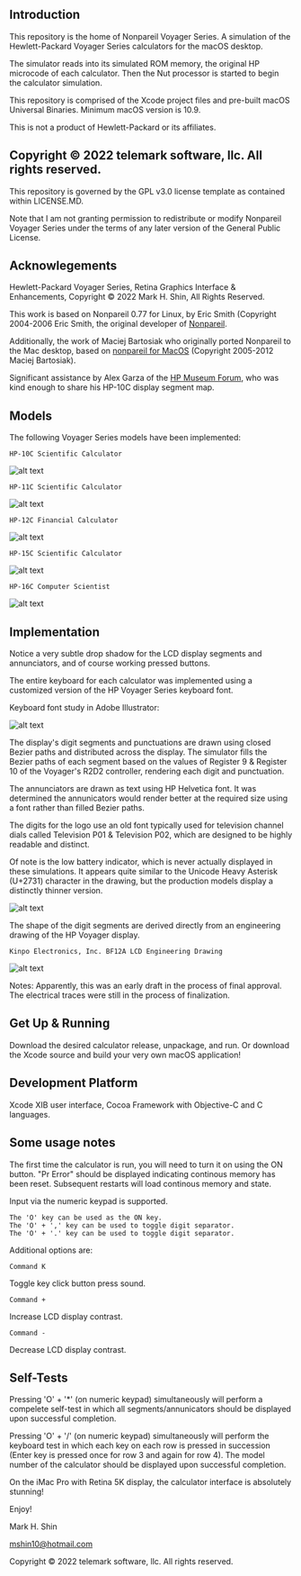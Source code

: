 ## Introduction

This repository is the home of Nonpareil Voyager Series.  A simulation of the Hewlett-Packard Voyager Series calculators for the macOS desktop.

The simulator reads into its simulated ROM memory, the original HP microcode of each calculator.  Then the Nut processor is started to begin the calculator simulation.

This repository is comprised of the Xcode project files and pre-built macOS Universal Binaries.  Minimum macOS version is 10.9.

This is not a product of Hewlett-Packard or its affiliates.

## Copyright © 2022 telemark software, llc.  All rights reserved.

This repository is governed by the GPL v3.0 license template as contained within LICENSE.MD.

Note that I am not granting permission to redistribute or modify Nonpareil Voyager Series under the terms of any later version of the General Public License.

## Acknowlegements

Hewlett-Packard Voyager Series, Retina Graphics Interface & Enhancements, Copyright © 2022 Mark H. Shin, All Rights Reserved.

This work is based on Nonpareil 0.77 for Linux, by Eric Smith (Copyright 2004-2006 Eric Smith, the original developer of [Nonpareil](https://github.com/brouhaha/nonpareil).  

Additionally, the work of Maciej Bartosiak who originally ported Nonpareil to the Mac desktop, based on [nonpareil for MacOS](https://github.com/mbamac/nonpareil) (Copyright 2005-2012 Maciej Bartosiak).

Significant assistance by Alex Garza of the [HP Museum Forum](https://www.hpmuseum.org/forum/index.php), who was kind enough to share his HP-10C display segment map.

## Models

The following Voyager Series models have been implemented:
```
HP-10C Scientific Calculator
```
![alt text](./assets/10c-screen.png)
```
HP-11C Scientific Calculator
```
![alt text](./assets/11c-screen.png)
```
HP-12C Financial Calculator
```
![alt text](./assets/12c-screen.png)
```
HP-15C Scientific Calculator
```
![alt text](./assets/15c-screen.png)
```
HP-16C Computer Scientist
```
![alt text](./assets/16c-screen.png)


## Implementation

Notice a very subtle drop shadow for the LCD display segments and annunciators, and of course working pressed buttons.

The entire keyboard for each calculator was implemented using a customized version of the HP Voyager Series keyboard font.

Keyboard font study in Adobe Illustrator:

![alt text](./assets/keys-study-ai.png)

The display's digit segments and punctuations are drawn using closed Bezier paths and distributed across the display.  The simulator fills the Bezier paths of each segment based on the values of Register 9 & Register 10 of the Voyager's R2D2 controller, rendering each digit and punctuation.

The annunciators are drawn as text using HP Helvetica font.  It was determined the annunicators would render better at the required size using a font rather than filled Bezier paths.

The digits for the logo use an old font typically used for television channel dials called Television P01 & Television P02, which are designed to be highly readable and distinct.

Of note is the low battery indicator, which is never actually displayed in these simulations.  It appears quite similar to the Unicode Heavy Asterisk (U+2731) character in the drawing, but the production models display a distinctly thinner version.

![alt text](./assets/display-lcd.png)

The shape of the digit segments are derived directly from an engineering drawing of the HP Voyager display.
```
Kinpo Electronics, Inc. BF12A LCD Engineering Drawing
```
![alt text](./assets/kinpo-display.png)

Notes:  Apparently, this was an early draft in the process of final approval.  The electrical traces were still in the process of finalization.

## Get Up & Running

Download the desired calculator release, unpackage, and run.  Or download the Xcode source and build your very own macOS application!

## Development Platform

Xcode XIB user interface, Cocoa Framework with Objective-C and C languages.

## Some usage notes

The first time the calculator is run, you will need to turn it on using the ON button.  "Pr Error" should be displayed indicating continous memory has been reset.  Subsequent restarts will load continous memory and state.

Input via the numeric keypad is supported.
```
The 'O' key can be used as the ON key.
The 'O' + ',' key can be used to toggle digit separator.
The 'O' + '.' key can be used to toggle digit separator.
```
Additional options are:
```
Command K
```
Toggle key click button press sound.
```
Command +
```
Increase LCD display contrast.
```
Command -
```
Decrease LCD display contrast.

## Self-Tests

Pressing 'O' + '*' (on numeric keypad) simultaneously will perform a compelete self-test in which all segments/annunicators should be displayed upon successful completion.

Pressing 'O' + '/' (on numeric keypad) simultaneously will perform the keyboard test in which each key on each row is pressed in succession (Enter key is pressed once for row 3 and again for row 4).  The model number of the calculator should be displayed upon successful completion.

On the iMac Pro with Retina 5K display, the calculator interface is absolutely stunning!

Enjoy!

Mark H. Shin

mshin10@hotmail.com

Copyright © 2022 telemark software, llc.  All rights reserved.